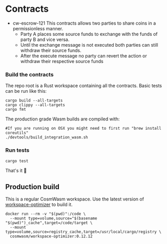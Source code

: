 # Contracts

- cw-escrow-121 This contracts allows two parties to share coins in a
  permissionless manner.
  - Party A places some source funds to exchange with the funds of party B and
    vice versa.
  - Until the exchange message is not executed both parties can still withdraw
    their source funds.
  - After the execute message no party can revert the action or withdraw their
    respective source funds

### Build the contracts

The repo root is a Rust workspace containing all the contracts. Basic tests can
be run like this:

```
cargo build --all-targets
cargo clippy --all-targets
cargo fmt
```

The production grade Wasm builds are compiled with:

```
#If you are running on OSX you might need to first run "brew install coreutils"
./devtools/build_integration_wasm.sh
```

### Run tests

```rust
cargo test
```

That's it 🎉

## Production build

This is a regular CosmWasm workspace. Use the latest version of
[workspace-optimizer](https://github.com/CosmWasm/rust-optimizer) to build it.

```
docker run --rm -v "$(pwd)":/code \
  --mount type=volume,source="$(basename "$(pwd)")_cache",target=/code/target \
  --mount type=volume,source=registry_cache,target=/usr/local/cargo/registry \
  cosmwasm/workspace-optimizer:0.12.12
```
